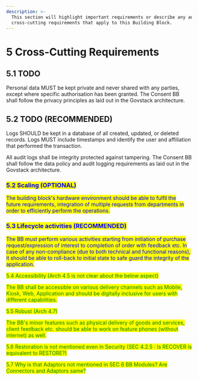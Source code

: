```yaml
---
description: >-
  This section will highlight important requirements or describe any additional
  cross-cutting requirements that apply to this Building Block.
---
```


# 5 Cross-Cutting Requirements

## 5.1 TODO

Personal data MUST be kept private and never shared with any parties, except where specific authorisation has been granted. The Consent BB shall follow the privacy principles as laid out in the Govstack architecture.

## 5.2 TODO (RECOMMENDED)

Logs SHOULD be kept in a database of all created, updated, or deleted records. Logs MUST include timestamps and identify the user and affiliation that performed the transaction.

All audit logs shall be integrity protected against tampering. The Consent BB shall follow the data policy and audit logging requirements as laid out in the Govstack architecture.

### <mark style="color:blue;">5.2 Scaling (OPTIONAL)</mark>

<mark style="color:blue;">The building block's hardware environment should be able to fulfil the future requirements, integration of multiple requests from departments in order to efficiently perform the operations.</mark>

### <mark style="color:blue;">5.3 Lifecycle activities (RECOMMENDED)</mark>

<mark style="color:blue;">The BB must perform various activities starting from initiation of purchase request/expression of interest to completion of order with feedback etc. In case of any non-compliance (due to both technical and functional reasons), it should be able to roll-back to initial state to safe guard the integrity of the application.</mark>

<mark style="color:green;">5.4 Accessibility (Arch 4.5 is not clear about the below aspect)</mark>

<mark style="color:green;">The BB shall be accessible on various delivery channels such as Mobile, Kiosk, Web, Application and should be digitally inclusive for users with different capabilities.</mark>

<mark style="color:green;">5.5 Robust (Arch 4.7)</mark>

<mark style="color:green;">The BB's minor features such as physical delivery of goods and services, client feedback etc. should be able to work on feature phones (without internet) as well.</mark>

<mark style="color:green;">5.6 Restoration is not mentioned even in Security (SEC 4.2.5 : Is RECOVER is equivalent to RESTORE?)</mark>

<mark style="color:green;">5.7 Why is that Adaptors not mentioned in SEC 6 BB Modules? Are Connectors and Adaptors same?</mark>



